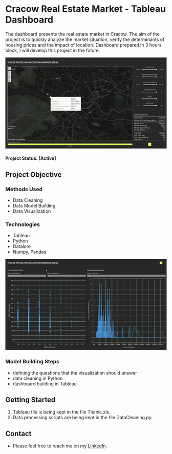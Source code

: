 # Cracow Real Estate Market - Tableau Dashboard

The dashboard presents the real estate market in Cracow. The aim of the project is to quickly analyze the market situation, verify the determinants of housing prices and the impact of location. Dashboard prepared in 3 hours block, I will develop this project in the future. 

![](gif1.gif)

#### Project Status: [Active]

## Project Objective

### Methods Used
* Data Cleaning
* Data Model Building
* Data Visualization

### Technologies
* Tableau
* Python
* Datalore
* Numpy, Pandas


![](gif2.gif)


### Model Building Steps
* defining the questions that the visualization should answer
* data cleaning in Python
* dashboard building in Tableau

## Getting Started

1. Tableau file is being kept in the file Titanic.xls.
2. Data processing scripts are being kept in the file DataCleaning.py.

## Contact
* Please feel free to reach me on my [LinkedIn](http://linkedin.com/in/dominikdawiec/).  

